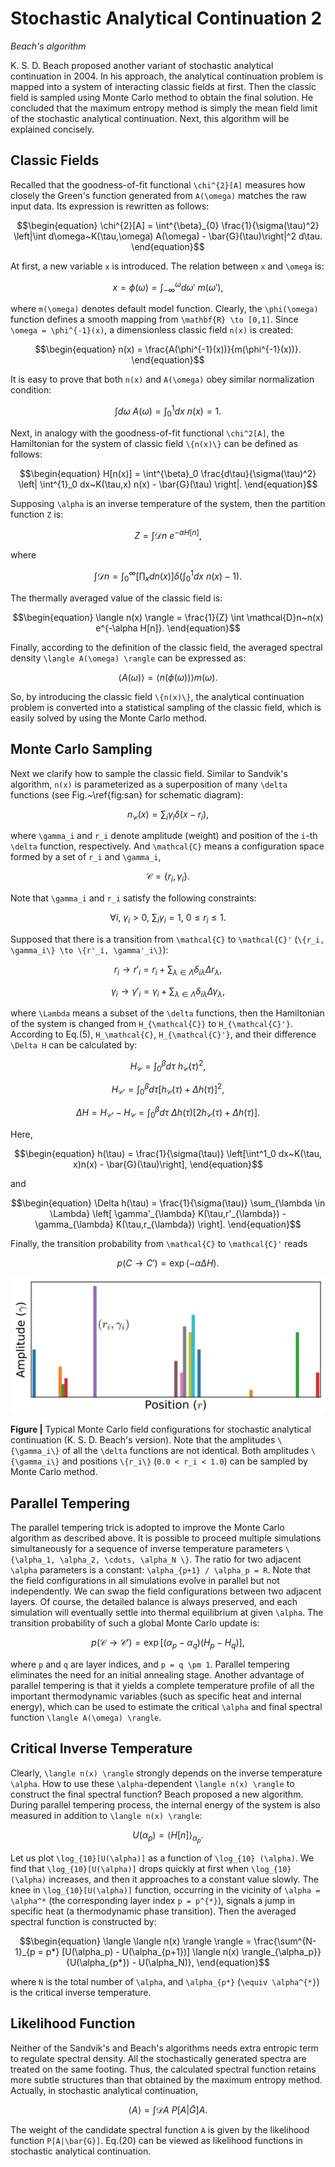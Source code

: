 # Stochastic Analytical Continuation 2

*Beach's algorithm*

K. S. D. Beach proposed another variant of stochastic analytical continuation in 2004. In his approach, the analytical continuation problem is mapped into a system of interacting classic fields at first. Then the classic field is sampled using Monte Carlo method to obtain the final solution. He concluded that the maximum entropy method is simply the mean field limit of the stochastic analytical continuation. Next, this algorithm will be explained concisely.     

## Classic Fields

Recalled that the goodness-of-fit functional ``\chi^{2}[A]`` measures how closely the Green's function generated from ``A(\omega)`` matches the raw input data. Its expression is rewritten as follows: 
```math
\begin{equation}
\chi^{2}[A] = \int^{\beta}_{0} \frac{1}{\sigma(\tau)^2} 
\left|\int d\omega~K(\tau,\omega) A(\omega) - \bar{G}(\tau)\right|^2 d\tau.
\end{equation}
```
At first, a new variable ``x`` is introduced. The relation between ``x`` and ``\omega`` is:
```math  
\begin{equation}
x = \phi(\omega) = \int^{\omega}_{-\infty} d\omega'~m(\omega'),
\end{equation}
```
where ``m(\omega)`` denotes default model function. Clearly, the ``\phi(\omega)`` function defines a smooth mapping from ``\mathbf{R} \to [0,1]``. Since ``\omega = \phi^{-1}(x)``, a dimensionless classic field ``n(x)`` is created:
```math
\begin{equation}
n(x) = \frac{A(\phi^{-1}(x))}{m(\phi^{-1}(x))}.
\end{equation}
```
It is easy to prove that both ``n(x)`` and ``A(\omega)`` obey similar normalization condition: 
```math
\begin{equation}
\int d\omega~A(\omega) = \int^{1}_0 dx~n(x) = 1.
\end{equation}
```
Next, in analogy with the goodness-of-fit functional ``\chi^2[A]``, the Hamiltonian for the system of classic field ``\{n(x)\}`` can be defined as follows:
```math
\begin{equation}
H[n(x)] = \int^{\beta}_0 \frac{d\tau}{\sigma(\tau)^2}
\left|
\int^{1}_0 dx~K(\tau,x) n(x) - \bar{G}(\tau)
\right|.
\end{equation}
```
Supposing ``\alpha`` is an inverse temperature of the system, then the partition function ``Z`` is:
```math
\begin{equation}
Z = \int \mathcal{D}n~e^{-\alpha H[n]},
\end{equation}
```
where
```math
\begin{equation}
\int \mathcal{D}n = 
\int^{\infty}_0 \left[\prod_x dn(x)\right]
\delta\left(\int^{1}_0 dx~n(x) - 1\right).
\end{equation}
```
The thermally averaged value of the classic field is:
```math
\begin{equation}
\langle n(x) \rangle = \frac{1}{Z} \int \mathcal{D}n~n(x) e^{-\alpha H[n]}.
\end{equation}
```
Finally, according to the definition of the classic field, the averaged spectral density ``\langle A(\omega) \rangle`` can be expressed as:
```math
\begin{equation}
\langle A(\omega) \rangle = \langle n(\phi(\omega)) \rangle m(\omega).
\end{equation}
```
So, by introducing the classic field ``\{n(x)\}``, the analytical continuation problem is converted into a statistical sampling of the classic field, which is easily solved by using the Monte Carlo method.   

## Monte Carlo Sampling

Next we clarify how to sample the classic field. Similar to Sandvik's algorithm, ``n(x)`` is parameterized as a superposition of many ``\delta`` functions (see Fig.~\ref{fig:san} for schematic diagram): 
```math
\begin{equation}
n_{\mathcal{C}} (x) = \sum_i \gamma_i \delta(x - r_i),
\end{equation}
```
where ``\gamma_i`` and ``r_i`` denote amplitude (weight) and position of the ``i``-th ``\delta`` function, respectively. And ``\mathcal{C}`` means a configuration space formed by a set of ``r_i`` and ``\gamma_i``,
```math
\begin{equation}
\mathcal{C} = \{r_i, \gamma_i\}.
\end{equation}
```
Note that ``\gamma_i`` and ``r_i`` satisfy the following constraints:
```math
\begin{equation}
\forall i,~\gamma_i > 0,~\sum_i \gamma_i = 1,~ 0 \le r_i \le 1.
\end{equation}
```
Supposed that there is a transition from ``\mathcal{C}`` to ``\mathcal{C}'`` (``\{r_i, \gamma_i\} \to \{r'_i, \gamma'_i\}``): 
```math
\begin{equation}
r_i \to r'_i = 
r_i + \sum_{\lambda \in \Lambda} \delta_{i\lambda} \Delta r_{\lambda},
\end{equation}
```
```math
\begin{equation}
\gamma_i \to \gamma'_i =
\gamma_i + \sum_{\lambda \in \Lambda} \delta_{i\lambda} \Delta \gamma_{\lambda},
\end{equation}
```
where ``\Lambda`` means a subset of the ``\delta`` functions, then the Hamiltonian of the system is changed from ``H_{\mathcal{C}}`` to ``H_{\mathcal{C}'}``. According to Eq.(5), ``H_\mathcal{C}``, ``H_{\mathcal{C}'}``, and their difference ``\Delta H`` can be calculated by:
```math
\begin{equation}
H_{\mathcal{C}} = \int^{\beta}_0 d\tau~h_{\mathcal{C}}(\tau)^2,
\end{equation}
```
```math
\begin{equation}
H_{\mathcal{C}'} = \int^{\beta}_0 d\tau 
\left[h_{\mathcal{C}}(\tau) + \Delta h(\tau)\right]^2,
\end{equation}
```
```math
\begin{equation}
\Delta H = H_{\mathcal{C}'} - H_{\mathcal{C}} = 
\int^{\beta}_0 d\tau~\Delta h(\tau) 
[2h_{\mathcal{C}}(\tau) + \Delta h(\tau)].
\end{equation}
```
Here,
```math
\begin{equation}
h(\tau) = \frac{1}{\sigma(\tau)} \left[\int^1_0 dx~K(\tau, x)n(x) - \bar{G}(\tau)\right],
\end{equation}
```
and
```math
\begin{equation}
\Delta h(\tau) = \frac{1}{\sigma(\tau)}
\sum_{\lambda \in \Lambda}
\left[
\gamma'_{\lambda} K(\tau,r'_{\lambda}) - \gamma_{\lambda} K(\tau,r_{\lambda})
\right].
\end{equation}
```
Finally, the transition probability from ``\mathcal{C}`` to ``\mathcal{C}'`` reads
```math
\begin{equation}
p(C \to C') = \exp(-\alpha \Delta H).
\end{equation}
```

![sac.png](../assets/sac.png)

**Figure |** Typical Monte Carlo field configurations for stochastic analytical continuation (K. S. D. Beach's version). Note that the amplitudes ``\{\gamma_i\}`` of all the ``\delta`` functions are not identical. Both amplitudes ``\{\gamma_i\}`` and positions ``\{r_i\}`` (``0.0 < r_i < 1.0``) can be sampled by Monte Carlo method.

## Parallel Tempering

The parallel tempering trick is adopted to improve the Monte Carlo algorithm as described above. It is possible to proceed multiple simulations simultaneously for a sequence of inverse temperature parameters ``\{\alpha_1, \alpha_2, \cdots, \alpha_N \}``. The ratio for two adjacent ``\alpha`` parameters is a constant: ``\alpha_{p+1} / \alpha_p = R``. Note that the field configurations in all simulations evolve in parallel but not independently. We can swap the field configurations between two adjacent layers. Of course, the detailed balance is always preserved, and each simulation will eventually settle into thermal equilibrium at given ``\alpha``. The transition probability of such a global Monte Carlo update is:
```math
\begin{equation}
p(\mathcal{C} \to \mathcal{C}') = \exp[(\alpha_p - \alpha_q)(H_{p} - H_{q})],
\end{equation}
```
where ``p`` and ``q`` are layer indices, and ``p = q \pm 1``. Parallel tempering eliminates the need for an initial annealing stage. Another advantage of parallel tempering is that it yields a complete temperature profile of all the important thermodynamic variables (such as specific heat and internal energy), which can be used to estimate the critical ``\alpha`` and final spectral function ``\langle A(\omega) \rangle``.   

## Critical Inverse Temperature

Clearly, ``\langle n(x) \rangle`` strongly depends on the inverse temperature ``\alpha``. How to use these ``\alpha``-dependent ``\langle n(x) \rangle`` to construct the final spectral function? Beach proposed a new algorithm. During parallel tempering process, the internal energy of the system is also measured in addition to ``\langle n(x) \rangle``: 
```math
\begin{equation}
U(\alpha_p) = \langle H [n] \rangle_{\alpha_p}.
\end{equation}
```
Let us plot ``\log_{10}[U(\alpha)]`` as a function of ``\log_{10} (\alpha)``. We find that ``\log_{10}[U(\alpha)]`` drops quickly at first when ``\log_{10} (\alpha)`` increases, and then it approaches to a constant value slowly. The knee in ``\log_{10}[U(\alpha)]`` function, occurring in the vicinity of ``\alpha = \alpha^*`` (the corresponding layer index ``p = p^{*}``), signals a jump in specific heat (a thermodynamic phase transition). Then the averaged spectral function is constructed by:
```math
\begin{equation}
\langle \langle n(x) \rangle \rangle =
\frac{\sum^{N-1}_{p = p*} [U(\alpha_p) - U(\alpha_{p+1})] \langle n(x) \rangle_{\alpha_p}}
{U(\alpha_{p*}) - U(\alpha_N)},
\end{equation}
```
where ``N`` is the total number of ``\alpha``, and ``\alpha_{p*}`` (``\equiv \alpha^{*}``) is the critical inverse temperature.

## Likelihood Function

Neither of the Sandvik's and Beach's algorithms needs extra entropic term to regulate spectral density. All the stochastically generated spectra are treated on the same footing. Thus, the calculated spectral function retains more subtle structures than that obtained by the maximum entropy method. Actually, in stochastic analytical continuation,
```math
\begin{equation}
\langle A \rangle = \int \mathcal{D} A~P[A|\bar{G}] A.
\end{equation}
```
The weight of the candidate spectral function ``A`` is given by the likelihood function ``P[A|\bar{G}]``. Eq.(20) can be viewed as likelihood functions in stochastic analytical continuation.
